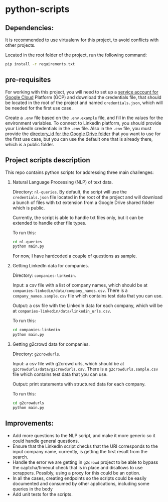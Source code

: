 # python-scripts

## Dependencies:
It is recommended to use virtualenv for this project, to avoid conflicts with 
other projects.

Located in the root folder of the project, run the following command:
```bash
pip install -r requirements.txt
```


## pre-requisites
For working with this project, you will need to set up a [service account for Google Cloud](https://cloud.google.com/iam/docs/service-accounts-create?hl=es-419) Platform (GCP) 
and download the credentials file, that should be located in the root of the project and named `credentials.json`,
which will be needed for the first use case.

Create a `.env` file based on the `.env.example` file, and fill in the values for the environment variables.
To connect to LinkedIn platform, you should provide your LinkedIn credentials in the `.env` file.
Also in the `.env` file, you must provide the [directory_id for the Google Drive folder](https://ploi.io/documentation/database/where-do-i-get-google-drive-folder-id) that you want to use for the first use case, but
you can use the default one that is already there, which is a public folder.

## Project scripts description
This repo contains python scripts for addressing three main challenges:

1.  Natural Language Processing (NLP) of text data. 
    
    Directory: `nl-queries`. By default, the script will use the `credentials.json` file located in the root of the project 
    and will download a bunch of files with txt extension from a Google Drive shared folder which is public.

    Currently, the script is able to handle txt files only, but it can be extended to handle other file types.

    To run this:
    ```bash
    cd nl-queries
    python main.py
    ```
    For now, I have hardcoded a couple of questions as sample.


2.  Getting LinkedIn data for companies. 
    
    Directory: `companies-linkedin`.
    
    Input: a csv file with a list of company names, which should be at `companies-linkedin/data/company_names.csv`. There is a `company_names.sample.csv` file which contains test data that you can use.
       
    Output: a csv file with the LinkedIn data for each company, which will be at `companies-linkedin/data/linkedin_urls.csv`.

    To run this:
    ```bash
    cd companies-linkedin
    python main.py
    ```
    
3. Getting g2crowd data for companies. 

    Directory: `g2crowdurls`.
 
    Input: a csv file with g2crowd urls, which should be at `g2crowdurls/data/g2crowdurls.csv`. There is a `g2crowdurls.sample.csv` file which contains test data that you can use.

    Output: print statements with structured data for each company.

    To run this:
    ```bash
    cd g2crowdurls
    python main.py
    ```


## Improvements:
- Add more questions to the NLP script, and make it more generic so it could handle general questions.
- Ensure that the LinkedIn script checks that the URI corresponds to the input company name, currently, is getting the first result from the search.
- Handle the error we are getting in `g2crowd` project to be able to bypass the captcha/timeout check that is in place and disallows to use scrappers. Possibly, using a proxy for this could be an option.
- In all the cases, creating endpoints so the scripts could be easily documented and consumed by other applications, including some queries in the body
- Add unit tests for the scripts.